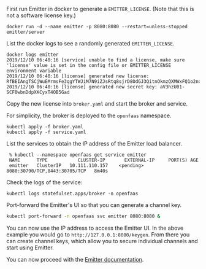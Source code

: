 First run Emitter in docker to generate a `EMITTER_LICENSE`. (Note that this is
not a software license key.)

```
docker run -d --name emitter -p 8080:8080 --restart=unless-stopped emitter/server
```

List the docker logs to see a randomly generated `EMITTER_LICENSE`.

```
docker logs emitter
2019/12/10 06:40:16 [service] unable to find a license, make sure 'license' value is set in the config file or EMITTER_LICENSE environment variable
2019/12/10 06:40:16 [license] generated new license: RfBEIAngTSCjWuEMrmsFe3qgYTWJiM7N9iZJsRtq8sjrD8OdGJ3QitnOkmzQXMWxFQ1o2nqdn5731Pe4s4PF1rME37CBnwYB:2
2019/12/10 06:40:16 [license] generated new secret key: aV3hzU01-SCF0wbnDdpXKCyxT4OB5Gad
```

Copy the new license into `broker.yaml` and start the broker and service.

For simplicity, the broker is deployed to the `openfaas` namespace.

```
kubectl apply -f broker.yaml
kubectl apply -f service.yaml
```

List the services to obtain the IP address of the Emitter load balancer.

```
 % kubectl --namespace openfaas get service emitter
 NAME      TYPE           CLUSTER-IP       EXTERNAL-IP     PORT(S) AGE
 emitter   ClusterIP   10.111.110.157    <pending>  8080:30790/TCP,8443:30705/TCP   8m40s
```

Check the logs of the service:

```
kubectl logs statefulset.apps/broker -n openfaas
```

Port-forward the Emitter's UI so that you can generate a channel key.

```sh
kubectl port-forward -n openfaas svc emitter 8080:8080 &
```

You can now use the IP address to access the Emitter UI. In the above example
you would go to `http://127.0.0.1:8080/keygen`. From there you can create
channel keys, which allow you to secure individual channels and start using
Emitter.

You can now proceed with the [Emitter documentation](https://github.com/emitter-io/emitter).
